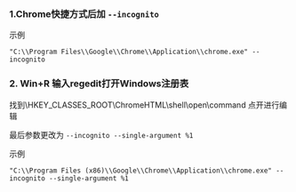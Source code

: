 
### 1.Chrome快捷方式后加 `--incognito`

示例
```
"C:\\Program Files\\Google\\Chrome\\Application\\chrome.exe" --incognito
```

### 2\. Win+R 输入regedit打开Windows注册表

找到\\HKEY\_CLASSES\_ROOT\\ChromeHTML\\shell\\open\\command
点开进行编辑

最后参数更改为 `--incognito --single-argument %1`

示例
```
"C:\\Program Files (x86)\\Google\\Chrome\\Application\\chrome.exe" --incognito --single-argument %1
```